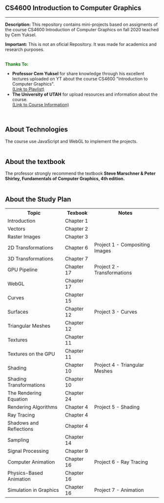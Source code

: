 CS4600 Introduction to Computer Graphics
----
----
<b>Description:</b> This repository contains mini-projects based on assigments of the course CS4600 Introduction of Computer Graphics on fall 2020 teached by Cem Yuksel.

<b>Important:</b> This is not an oficial Repository. It was made for academics and research purposes.
<br><br>
<div style="color:green;"><b>Thanks To:</b></div> 
<ul>
<li>
<b>Professor Cem Yuksel</b> for share knowledge through his excellent lectures uploaded on YT about the course CS4600 "Introduction to Computer Graphics".<br>
<a href="https://www.youtube.com/watch?v=vLSphLtKQ0o&list=PLplnkTzzqsZTfYh4UbhLGpI5kGd5oW_Hh">(Link to Playlist)</a>
</li>
<li>
<b>The University of UTAH</b> for upload resources and information about the course.<br><a href="https://graphics.cs.utah.edu/courses/cs4600/fall2020/">(Link to Course Information)</a>
</li>
</ul>
<br>

About Technologies
----
The course use JavaScript and WebGL to implement the projects.
<br><br>

About the textbook
----
The professor strongly recommend the textbook <b>Steve Marschner & Peter Shirley, Fundamentals of Computer Graphics, 4th edition.</b><br><br>

About the Study Plan
----
<table>
    <tr>
        <th>Topic</th>
        <th>Texbook</th>
        <th>Notes</th>
    </tr>
    <tr class="td-black">
        <td>Introduction</td>
        <td>Chapter 1</td>
        <td></td>
    </tr>
    <tr>
        <td>Vectors</td>
        <td>Chapter 2</td>
        <td></td>
    </tr>
    <tr class="td-black">
        <td>Raster Images</td>
        <td>Chapter 3</td>
        <td></td>
    </tr>
    <tr>
        <td>2D Transformations</td>
        <td>Chapter 6</td>
        <td class="td2-project">Project 1 - Compositing Images</td>
    </tr>
    <tr class="td-black">
        <td>3D Transformations</td>
        <td>Chapter 7</td>
        <td></td>
    </tr>
    <tr>
        <td>GPU Pipeline</td>
        <td>Chapter 17</td>
        <td class="td2-project">Project 2 - Transformations</td>
    </tr>
    <tr class="td-black">
        <td>WebGL</td>
        <td>Chapter 17</td>
        <td></td>
    </tr>
    <tr>
        <td>Curves</td>
        <td>Chapter 15</td>
        <td></td>
    </tr>
    <tr class="td-black">
        <td>Surfaces</td>
        <td>Chapter 12</td>
        <td class="td-project">Project 3 - Curves</td>
    </tr>
    <tr>
        <td>Triangular Meshes</td>
        <td>Chapter 12</td>
        <td></td>
    </tr>
    <tr class="td-black">
        <td>Textures</td>
        <td>Chapter 11</td>
        <td></td>
    </tr>
    <tr>
        <td>Textures on the GPU</td>
        <td>Chapter 11</td>
        <td></td>
    </tr>
    <tr class="td-black">
        <td>Shading</td>
        <td>Chapter 10</td>
        <td class="td-project">Project 4 - Triangular Meshes</td>
    </tr>
    <tr>
        <td>Shading Transformations</td>
        <td>Chapter 10</td>
        <td></td>
    </tr>
    <tr class="td-black">
        <td>The Rendering Equation</td>
        <td>Chapter 24</td>
        <td></td>
    </tr>
    <tr>
        <td>Rendering Algorithms</td>
        <td>Chapter 4</td>
        <td class="td2-project">Project 5 - Shading</td>
    </tr>
    <tr class="td-black">
        <td>Ray Tracing</td>
        <td>Chapter 4</td>
        <td></td>
    </tr>
    <tr>
        <td>Shadows and Reflections</td>
        <td>Chapter 4</td>
        <td></td>
    </tr>
    <tr class="td-black">
        <td>Sampling</td>
        <td>Chapter 14</td>
        <td></td>
    </tr>
    <tr>
        <td>Signal Processing</td>
        <td>Chapter 9</td>
        <td></td>
    </tr class="td-black">
    <tr>
        <td>Computer Animation</td>
        <td>Chapter 16</td>
        <td class="td-project">Project 6 - Ray Tracing</td>
    </tr>
    <tr>
        <td>Physics-Based Animation</td>
        <td>Chapter 16</td>
        <td></td>
    </tr>
    <tr class="td-black">
        <td>Simulation in Graphics</td>
        <td>Chapter 16</td>
        <td class="td-project">Project 7 - Animation</td>
    </tr>
</table>
